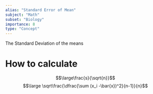 ```yaml
---
alias: "Standard Error of Mean"
subject: "Math"
subset: "Biology"
importance: 8
type: "Concept"
---
```


The Standard Deviation of the means
# How to calculate
$$\large\frac{s}{\sqrt{n}}$$
$$\large \sqrt\frac{\dfrac{\sum (x_i -\bar{x})^2}{n-1}}{n}$$
